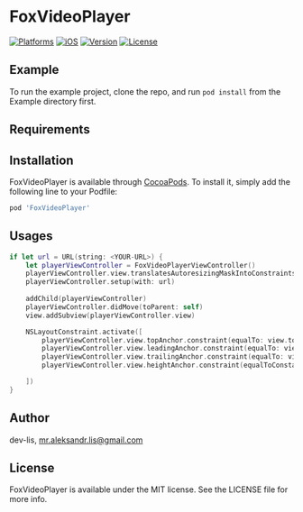 # FoxVideoPlayer

[![Platforms](https://img.shields.io/badge/Platforms-iOS-blue?style=flat-square)](https://developer.apple.com/macOS)
[![iOS](https://img.shields.io/badge/iOS-14.0-blue.svg)](https://developer.apple.com/iOS)
[![Version](https://img.shields.io/cocoapods/v/FoxVideoPlayer.svg?style=flat)](https://cocoapods.org/pods/FoxVideoPlayer)
[![License](https://img.shields.io/badge/licenses-MIT-red.svg)](https://opensource.org/licenses/MIT) 

## Example

To run the example project, clone the repo, and run `pod install` from the Example directory first.

## Requirements

## Installation

FoxVideoPlayer is available through [CocoaPods](https://cocoapods.org). To install
it, simply add the following line to your Podfile:

```ruby
pod 'FoxVideoPlayer'
```

## Usages
```swift
if let url = URL(string: <YOUR-URL>) {
    let playerViewController = FoxVideoPlayerViewController()
    playerViewController.view.translatesAutoresizingMaskIntoConstraints = false
    playerViewController.setup(with: url)
    
    addChild(playerViewController)
    playerViewController.didMove(toParent: self)
    view.addSubview(playerViewController.view)

    NSLayoutConstraint.activate([
        playerViewController.view.topAnchor.constraint(equalTo: view.topAnchor),
        playerViewController.view.leadingAnchor.constraint(equalTo: view.leadingAnchor),
        playerViewController.view.trailingAnchor.constraint(equalTo: view.trailingAnchor),
        playerViewController.view.heightAnchor.constraint(equalToConstant: playerViewController.height)

    ])
}
```

## Author

dev-lis, mr.aleksandr.lis@gmail.com

## License

FoxVideoPlayer is available under the MIT license. See the LICENSE file for more info.

